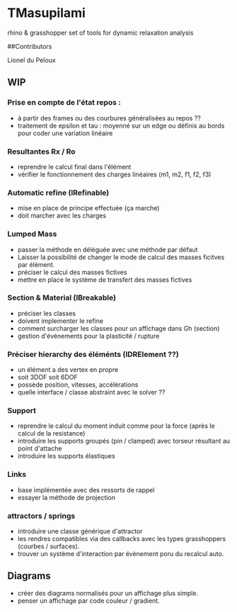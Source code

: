 # TMasupilami

rhino & grasshopper set of tools for dynamic relaxation analysis

##Contributors

Lionel du Peloux


## WIP

### Prise en compte de l'état repos :
- à partir des frames ou des courbures généralisées au repos ??
- traitement de epsilon et tau : moyenné sur un edge ou définis au bords pour coder une variation linéaire

### Resultantes Rx / Ro
- reprendre le calcul final dans l'élément
- vérifier le fonctionnement des charges linéaires (m1, m2, f1, f2, f3)

### Automatic refine (IRefinable)
- mise en place de principe effectuée (ça marche)
- doit marcher avec les charges

### Lumped Mass
- passer la méthode en déléguée avec une méthode par défaut
- Laisser la possibilité de changer le mode de calcul des masses ficitves par élément.
- préciser le calcul des masses fictives
- mettre en place le système de transfert des masses fictives

### Section & Material (IBreakable)
- préciser les classes
- doivent implementer le refine
- comment surcharger les classes pour un affichage dans Gh (section)
- gestion d'événements pour la plasticité / rupture

### Préciser hierarchy des éléménts (IDRElement ??)
- un élément a des vertex en propre
- soit 3DOF soit 6DOF
- possède position, vitesses, accélérations
- quelle interface / classe abstraint avec le solver ??

### Support
- reprendre le calcul du moment induit comme pour la force (après le calcul de la resistance)
- introduire les supports groupés (pin / clamped) avec torseur résultant au point d'attache
- introduire les supports élastiques

### Links
- base implémentée avec des ressorts de rappel
- essayer la méthode de projection

### attractors / springs
- introduire une classe générique d'attractor
- les rendres compatibles via des callbacks avec les types grasshoppers (courbes / surfaces).
- trouver un système d'interaction par évènement poru du recalcul auto.

## Diagrams
- créer des diagrams normalisés pour un affichage plus simple.
- penser un affichage par code couleur / gradient.
